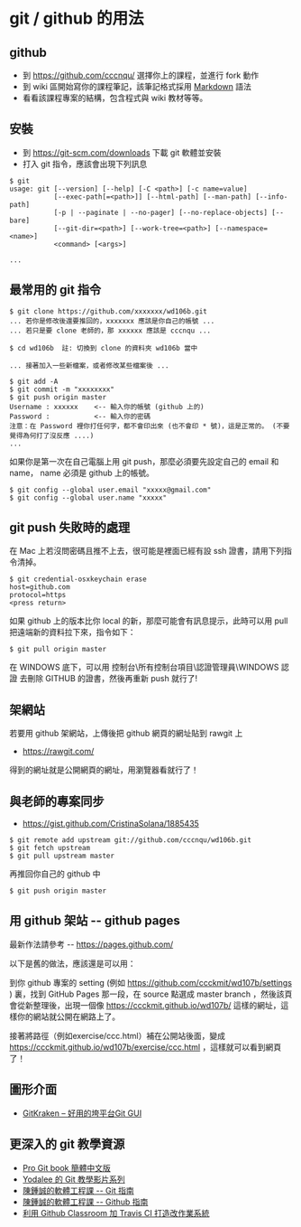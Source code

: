 # git / github 的用法

## github

* 到 https://github.com/cccnqu/ 選擇你上的課程，並進行 fork 動作
* 到 wiki 區開始寫你的課程筆記，該筆記格式採用 [Markdown](Markdown) 語法
* 看看該課程專案的結構，包含程式與 wiki 教材等等。

## 安裝

* 到 https://git-scm.com/downloads 下載 git 軟體並安裝
* 打入 git 指令，應該會出現下列訊息

```
$ git
usage: git [--version] [--help] [-C <path>] [-c name=value]
           [--exec-path[=<path>]] [--html-path] [--man-path] [--info-path]
           [-p | --paginate | --no-pager] [--no-replace-objects] [--bare]
           [--git-dir=<path>] [--work-tree=<path>] [--namespace=<name>]
           <command> [<args>]

...
``` 

## 最常用的 git 指令

```
$ git clone https://github.com/xxxxxxx/wd106b.git
... 若你是修改後還要推回的，xxxxxxx 應該是你自己的帳號 ...
... 若只是要 clone 老師的，那 xxxxxx 應該是 cccnqu ...

$ cd wd106b  註: 切換到 clone 的資料夾 wd106b 當中

... 接著加入一些新檔案，或者修改某些檔案後 ...

$ git add -A
$ git commit -m "xxxxxxxx"
$ git push origin master
Username : xxxxxx    <-- 輸入你的帳號 (github 上的)
Password :           <-- 輸入你的密碼
注意：在 Password 裡你打任何字，都不會印出來 (也不會印 * 號)，這是正常的。 (不要覺得為何打了沒反應 ....)
...
```

如果你是第一次在自己電腦上用 git push，那麼必須要先設定自己的 email 和 name， name 必須是 github 上的帳號。

```
$ git config --global user.email "xxxxx@gmail.com"
$ git config --global user.name "xxxxx"
```

## git push 失敗時的處理

在 Mac 上若沒問密碼且推不上去，很可能是裡面已經有設 ssh 證書，請用下列指令清掉。

```
$ git credential-osxkeychain erase
host=github.com
protocol=https
<press return>
```

如果 github 上的版本比你 local 的新，那麼可能會有訊息提示，此時可以用 pull 把遠端新的資料拉下來，指令如下：

```
$ git pull origin master
```

在 WINDOWS 底下，可以用 控制台\所有控制台項目\認證管理員\WINDOWS 認證 去刪除 GITHUB 的證書，然後再重新 push 就行了!

## 架網站

若要用 github 架網站，上傳後把 github 網頁的網址貼到 rawgit 上

* https://rawgit.com/

得到的網址就是公開網頁的網址，用瀏覽器看就行了！

## 與老師的專案同步

* https://gist.github.com/CristinaSolana/1885435

```
$ git remote add upstream git://github.com/cccnqu/wd106b.git
$ git fetch upstream
$ git pull upstream master
```

再推回你自己的 github 中

```
$ git push origin master
```

## 用 github 架站 -- github pages

最新作法請參考 -- https://pages.github.com/

以下是舊的做法，應該還是可以用：

到你 github 專案的 setting (例如 https://github.com/ccckmit/wd107b/settings ) 裏，找到 GitHub Pages 那一段，在 source 點選成 master branch ，然後該頁會從新整理後，出現一個像 https://ccckmit.github.io/wd107b/ 這樣的網址，這樣你的網站就公開在網路上了。

接著將路徑（例如exercise/ccc.html）補在公開站後面，變成 https://ccckmit.github.io/wd107b/exercise/ccc.html ，這樣就可以看到網頁了！

## 圖形介面

* [GitKraken – 好用的垮平台Git GUI](https://wordpress.lokidea.com/blog/1624/gitkraken-%E5%A5%BD%E7%94%A8%E7%9A%84%E5%9E%AE%E5%B9%B3%E5%8F%B0git-gui/)

## 更深入的 git 教學資源

* [Pro Git book 簡體中文版](https://git-scm.com/book/zh/v2)
* [Yodalee 的 Git 教學影片系列](http://yodalee.blogspot.tw/2017/12/git-video.html?m=1)
* [陳鍾誠的軟體工程課 -- Git 指南](https://github.com/cccnqu/se106a/wiki/git.md)
* [陳鍾誠的軟體工程課 -- Github 指南](https://github.com/cccnqu/se106a/wiki/github.md)
* [利用 Github Classroom 加 Travis CI 打造改作業系統](https://blog.techbridge.cc/2018/02/03/github-classroom-and-travis-ci/)

